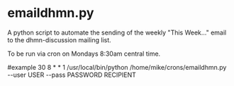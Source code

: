 emaildhmn.py
============

A python script to automate the sending of the weekly "This Week..." email 
to the dhmn-discussion mailing list.

To be run via cron on Mondays 8:30am central time.

#example
30 8 * * 1 /usr/local/bin/python /home/mike/crons/emaildhmn.py --user USER --pass PASSWORD RECIPIENT

